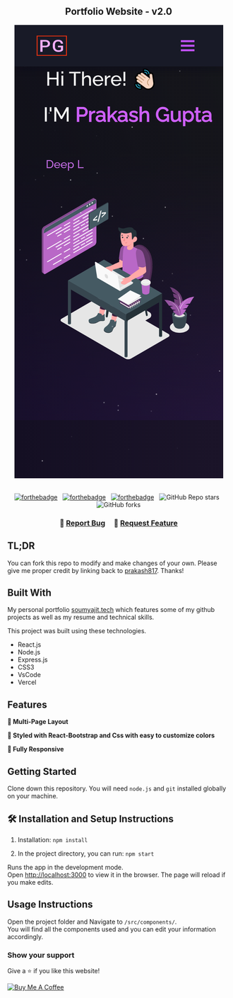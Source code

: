 <h2 align="center">
  Portfolio Website - v2.0<br/>
 </h2>
<div align="center">
  <img alt="Demo" src="./Images/readme-img1.png" style = "hieght : 30vh"/>
</div>

<br/>

<center>

[![forthebadge](https://forthebadge.com/images/badges/built-with-love.svg)](https://forthebadge.com) &nbsp;
[![forthebadge](https://forthebadge.com/images/badges/made-with-javascript.svg)](https://forthebadge.com) &nbsp;
[![forthebadge](https://forthebadge.com/images/badges/open-source.svg)](https://forthebadge.com) &nbsp;
![GitHub Repo stars](https://img.shields.io/github/stars/prakash817/Portfolio?color=red&logo=github&style=for-the-badge) &nbsp;
![GitHub forks](https://img.shields.io/github/forks/prakash817/Portfolio?color=red&logo=github&style=for-the-badge)

</center>

<h3 align="center">
    🔹
    <a href="https://github.com/prakash817/Portfolio/issues">Report Bug</a> &nbsp; &nbsp;
    🔹
    <a href="https://github.com/prakash817/Portfolio/issues">Request Feature</a>
</h3>

## TL;DR

You can fork this repo to modify and make changes of your own. Please give me proper credit by linking back to [prakash817](https://github.com/prakash817/Portfolio). Thanks!

## Built With

My personal portfolio <a href="http://soumya-jit.tech/" target="_blank">soumyajit.tech</a> which features some of my github projects as well as my resume and technical skills.<br/>

This project was built using these technologies.

- React.js
- Node.js
- Express.js
- CSS3
- VsCode
- Vercel

## Features

**📖 Multi-Page Layout**

**🎨 Styled with React-Bootstrap and Css with easy to customize colors**

**📱 Fully Responsive**

## Getting Started

Clone down this repository. You will need `node.js` and `git` installed globally on your machine.

## 🛠 Installation and Setup Instructions

1. Installation: `npm install`

2. In the project directory, you can run: `npm start`

Runs the app in the development mode.\
Open [http://localhost:3000](http://localhost:3000) to view it in the browser.
The page will reload if you make edits.

## Usage Instructions

Open the project folder and Navigate to `/src/components/`. <br/>
You will find all the components used and you can edit your information accordingly.

### Show your support

Give a ⭐ if you like this website!

<a href="https://www.buymeacoffee.com/prakash" target="_blank"><img src="https://cdn.buymeacoffee.com/buttons/v2/default-violet.png" alt="Buy Me A Coffee" height= "60px" width= "217px" ></a>
